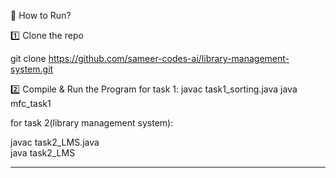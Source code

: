📜 How to Run?

1️⃣ Clone the repo

git clone https://github.com/sameer-codes-ai/library-management-system.git

2️⃣ Compile & Run the Program
for task 1:
javac task1_sorting.java
java mfc_task1

for task 2(library management system):

javac task2_LMS.java  
java task2_LMS


---
